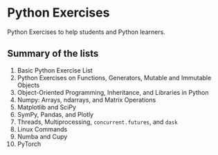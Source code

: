 # Python Exercises
Python Exercises to help students and Python learners.

## Summary of the lists

1. Basic Python Exercise List
2. Python Exercises on Functions, Generators, Mutable and Immutable Objects
3. Object-Oriented Programming, Inheritance, and Libraries in Python
4. Numpy: Arrays, ndarrays, and Matrix Operations
5. Matplotlib and SciPy
6. SymPy, Pandas, and Plotly
7. Threads, Multiprocessing, `concurrent.futures`, and `dask`
8. Linux Commands
9. Numba and Cupy
10. PyTorch